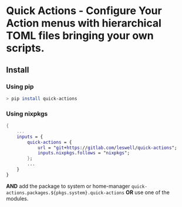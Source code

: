 # Quick Actions - Configure Your Action menus with hierarchical TOML files bringing your own scripts.

## Install

### Using pip
```sh
> pip install quick-actions
```


### Using nixpkgs
```nix
{
    ...
    inputs = {
        quick-actions = {
            url = "git+https://gitlab.com/leswell/quick-actions";
            inputs.nixpkgs.follows = "nixpkgs";
        };
        ...
    }
}
```

**AND** add the package to system or home-manager `quick-actions.packages.${pkgs.system}.quick-actions`
**OR**
use one of the modules.